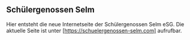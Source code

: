 ## Schülergenossen Selm

Hier entsteht die neue Internetseite der Schülergenossen Selm eSG. Die aktuelle Seite ist unter [https://schuelergenossen-selm.com] aufrufbar.